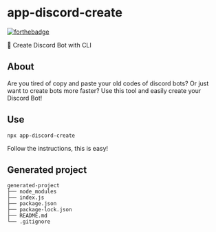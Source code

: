 # app-discord-create
[![forthebadge](https://forthebadge.com/images/badges/made-with-javascript.svg)](https://forthebadge.com)

🚀 Create Discord Bot with CLI

## About
Are you tired of copy and paste your old codes of discord bots? Or just want to create bots more faster? Use this tool and easily create your Discord Bot!

## Use
```
npx app-discord-create
```

Follow the instructions, this is easy!

## Generated project
```
generated-project
├── node_modules
├── index.js
├── package.json
├── package-lock.json
├── README.md
└── .gitignore
```
